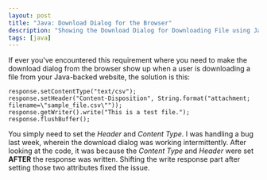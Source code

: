 ```yaml
---
layout: post
title: "Java: Download Dialog for the Browser"
description: "Showing the Download Dialog for Downloading File using Java"
tags: [java]
---
```


If ever you've encountered this requirement where you need to make the download dialog from the browser show up when a user is downloading a file from your Java-backed website, the solution is this:

    response.setContentType("text/csv");
    response.setHeader("Content-Disposition", String.format("attachment; filename=\"sample_file.csv\""));
    response.getWriter().write("This is a test file.");
    response.flushBuffer();

You simply need to set the _Header_ and _Content Type_. I was handling a bug last week, wherein the download dialog was working intermittently. After looking at the code, it was because the _Content Type_ and _Header_ were set **AFTER** the response was written. Shifting the write response part after setting those two attributes fixed the issue.
